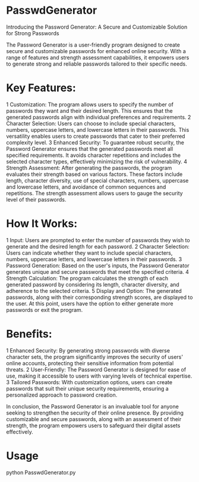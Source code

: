 # PasswdGenerator
Introducing the Password Generator: A Secure and Customizable Solution for Strong Passwords

The Password Generator is a user-friendly program designed to create secure and customizable passwords for enhanced online security. With a range of features and strength assessment capabilities, it empowers users to generate strong and reliable passwords tailored to their specific needs.

# Key Features:

1 Customization: The program allows users to specify the number of passwords they want and their desired length. This ensures that the generated passwords align with individual preferences and requirements.
2 Character Selection: Users can choose to include special characters, numbers, uppercase letters, and lowercase letters in their passwords. This versatility enables users to create passwords that cater to their preferred complexity level.
3 Enhanced Security: To guarantee robust security, the Password Generator ensures that the generated passwords meet all specified requirements. It avoids character repetitions and includes the selected character types, effectively minimizing the risk of vulnerability.
4 Strength Assessment: After generating the passwords, the program evaluates their strength based on various factors. These factors include length, character diversity, use of special characters, numbers, uppercase and lowercase letters, and avoidance of common sequences and repetitions. The strength assessment allows users to gauge the security level of their passwords.

# How It Works:

1 Input: Users are prompted to enter the number of passwords they wish to generate and the desired length for each password.
2 Character Selection: Users can indicate whether they want to include special characters, numbers, uppercase letters, and lowercase letters in their passwords.
3 Password Generation: Based on the user's inputs, the Password Generator generates unique and secure passwords that meet the specified criteria.
4 Strength Calculation: The program calculates the strength of each generated password by considering its length, character diversity, and adherence to the selected criteria.
5 Display and Option: The generated passwords, along with their corresponding strength scores, are displayed to the user. At this point, users have the option to either generate more passwords or exit the program.

# Benefits:

1 Enhanced Security: By generating strong passwords with diverse character sets, the program significantly improves the security of users' online accounts, protecting their sensitive information from potential threats.
2 User-Friendly: The Password Generator is designed for ease of use, making it accessible to users with varying levels of technical expertise.
3 Tailored Passwords: With customization options, users can create passwords that suit their unique security requirements, ensuring a personalized approach to password creation.

In conclusion, the Password Generator is an invaluable tool for anyone seeking to strengthen the security of their online presence. By providing customizable and secure passwords, along with an assessment of their strength, the program empowers users to safeguard their digital assets effectively.

# Usage

python PasswdGenerator.py
